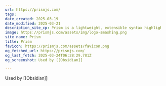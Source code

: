 ```yaml
---
url: https://prismjs.com/
tags: 
date_created: 2025-03-19
date_modified: 2025-03-21
description_site_cp: Prism is a lightweight, extensible syntax highlighter, built with modern web standards in mind. It’s used in millions of websites, including some of those you visit daily.
image: https://prismjs.com/assets/img/logo-smashing.png
site_name: Prism
title: Prism
favicon: https://prismjs.com/assets/favicon.png
og_fetched_url: https://prismjs.com/
og_last_fetch: 2025-03-24T06:28:29.781Z
og_screenshot: Used by [[Obsidian]]

---
```

Used by [[Obsidian]]
